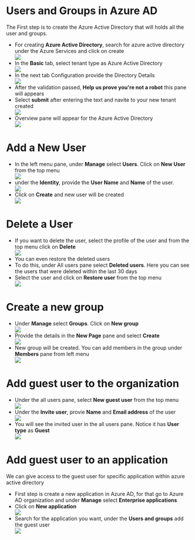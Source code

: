 # Users and Groups in Azure AD

The First step is to create the Azure Active Directory that will holds all the user and groups.

<ul>
  
  <li>For creating <b>Azure Active Directory</b>, search for azure active directory under the Azure Services and click on create</li>
  <img src="Images/AAD.png">
  
  <li>In the <b>Basic</b> tab, select tenant type as Azure Active Directory</li>
  <img src="Images/AAD_Basic.png">
  
  <li>In the next tab Configuration provide the Directory Details</li>
  <img src="Images/AAD_configuration.png">
  
  <li>After the validation passed, <b>Help us prove you're not a robot</b> this pane will appears</li>
  <li>Select <b>submit</b> after entering the text and navite to your new tenant created</li>
  
  <img src="Images/AAD_NotRobot.png">
  
  <li>Overview pane will appear for the Azure Active Directory</li>
  <img src="Images/AAD_Overview.png">
</ul>

# Add a New User
  
<ul>
  
  <li>In the left menu pane, under <b>Manage</b> select <b>Users</b>. Click on <b>New User</b> from the top menu</li>
  <img src="Images/NewUser.png">
  
  <li>under the <b>Identity</b>, provide the <b>User Name</b> and <b>Name</b> of the user.</li>
  <img src="Images/NewUserCreate.png">
  
  <li>Click on <b>Create</b> and new user will be created</li>
  <img src="Images/NewUserCreated.png">
</ul>

# Delete a User
<ul>
  
  <li>If you want to delete the user, select the  profile of the user and from the top menu click on <b>Delete</b></li>
  <img src="Images/UserDelete.png">
  
  <li>You can even restore the deleted users</li>
  
  <li>To do this, under All users pane select <b>Deleted users</b>. Here you can see the users that were deleted within the last 30 days</li>
  
  <li>Select the user and click on <b>Restore user</b> from the top menu</li>
  <img src="Images/RestoreDeleteUser.png">
</ul>

# Create a new group

<ul>
  
  <li>Under <b>Manage</b> select <b>Groups</b>. Click on <b>New group</b></li>
  <img src="Images/NewGroup.png">
  
  <li>Provide the details in the <b>New Page</b> pane and select <b>Create</b></li>
  <img src="Images/NewGroupDetails.png">
  
  <li>New group will be created. You can add members in the group under <b>Members</b> pane from left menu</li>
  <img src="Images/NewGroupMember.png">
</ul>

# Add guest user to the organization

<ul>
  <li>Under the all users pane, select <b>New guest user</b> from the top menu</li>
  <img src="Images/NewGuestUser.png">
  
  <li>Under the <b>Invite user</b>, provie <b>Name</b> and <b>Email address</b> of the user</li>
  <img src="Images/NewGuestUserDetails.png">
  
  <li>You will see the invited user in the all users pane. Notice it has <b>User type</b> as <b>Guest</b></li>
  <img src="Images/GuestUserType.png">
  
</ul>

# Add guest user to an application

We can give access to the guest user for specific application within azure active directory

<ul>
  
  <li>First step is create a new application in Azure AD, for that go to Azure AD organization and under <b>Manage</b> select <b>Enterprise applications</b></li>
  
  <li>Click on <b>New application</b></li>
  <img src="Images/NewApplication.png">
  
  <li>Search for the application you want, under the <b>Users and groups</b> add the guest user</li>
  <img src="Images/ApplicationUser.png">
</ul>
